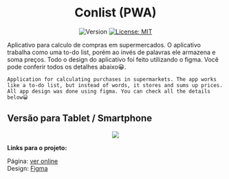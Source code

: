 <div align="center">
  <h1>Conlist (PWA)</h1>
  
<p>
  <img alt="Version" src="https://img.shields.io/badge/version-1.1.4-blue.svg?cacheSeconds=2592000" />
  <a href="https://github.com/maykbrito/theme-launchbase/blob/master/LICENSE" target="_blank">
    <img alt="License: MIT" src="https://img.shields.io/github/license/maykbrito/theme-launchbase" />
  </a>
</p>
  
  <div align="left">
   Aplicativo para calculo de compras em supermercados. O aplicativo trabalha como uma to-do list, porém ao invés de palavras ele armazena e soma preços.
    Todo o design do aplicativo foi feito utilizando o figma. Você pode conferir todos os detalhes abaixo😀.
 
    Application for calculating purchases in supermarkets. The app works like a to-do list, but instead of words, it stores and sums up prices. 
    All app design was done using figma. You can check all the details below😀


  </div border="1">
  <h2 align="left">Versão para Tablet / Smartphone</h2>
  <img src="https://user-images.githubusercontent.com/17308374/171053604-f809b461-3316-4b6b-9b7a-0c5aba9501ef.png">
  </div>
  
 <strong>Links para o projeto:</strong>

Página: [ver online](https://listdo.netlify.app)
<br>
Design: [Figma](https://www.figma.com/file/JDC5ZDUXSlSbEeqJLs2crs/Untitled?node-id=0%3A1)
<br>

